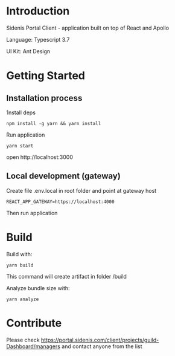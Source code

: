 # Introduction

Sidenis Portal Client - application built on top of React and Apollo

Language: Typescript 3.7

UI Kit: Ant Design

# Getting Started

## Installation process

1nstall deps

`npm install -g yarn && yarn install`

Run application

`yarn start`

open http://localhost:3000

## Local development (gateway)

Create file .env.local in root folder and point at gateway host

`REACT_APP_GATEWAY=https://localhost:4000`

Then run application

# Build

Build with:

`yarn build`

This command will create artifact in folder /build

Analyze bundle size with:

`yarn analyze`

# Contribute

Please check https://portal.sidenis.com/client/projects/guild-Dashboard/managers and contact anyone from the list
